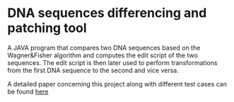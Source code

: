 # DNA sequences differencing and patching tool
A JAVA program that compares two DNA sequences based on the Wagner&Fisher algorithm and computes the edit script of the two sequences. The edit script is then later used to perform transformations from the first DNA sequence to the second and vice versa.

A detailed paper concerning this project along with different test cases can be found [here](http://joeyhelou.com/dna/dna.docx)

